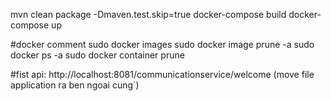 mvn clean package -Dmaven.test.skip=true
docker-compose build
docker-compose up

#docker comment
sudo docker images
sudo docker image prune -a
sudo docker ps -a
sudo docker container prune

#fist api: http://localhost:8081/communicationservice/welcome (move file application ra ben ngoai cung`)
